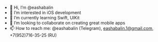 - 👋 Hi, I’m @eashabalin
- 👀 I’m interested in iOS development
- 🌱 I’m currently learning Swift, UIKit
- 💞️ I’m looking to collaborate on creating great mobile apps
- 📫 How to reach me: @eashabalin (Telegram), eashabalin.1@gmail.com, +7(952)716-35-25 (RU)

<!---
eashabalin/eashabalin is a ✨ special ✨ repository because its `README.md` (this file) appears on your GitHub profile.
You can click the Preview link to take a look at your changes.
--->
